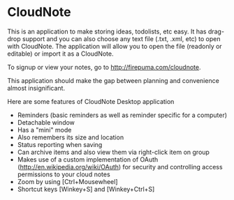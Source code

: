 CloudNote
=========

This is an application to make storing ideas, todolists, etc easy. It has drag-drop support and you can also choose any text file (.txt, .xml, etc) to open with CloudNote. The application will allow you to open the file (readonly or editable) or import it as a CloudNote.

To signup or view your notes, go to http://firepuma.com/cloudnote.

This application should make the gap between planning and convenience almost insignificant.

Here are some features of CloudNote Desktop application
- Reminders (basic reminders as well as reminder specific for a computer)
- Detachable window
 - Has a "mini" mode
 - Also remembers its size and location
- Status reporting when saving
- Can archive items and also view them via right-click item on group
- Makes use of a custom implementation of OAuth (http://en.wikipedia.org/wiki/OAuth) for security and controlling access permissions to your cloud notes
- Zoom by using [Ctrl+Mousewheel]
- Shortcut keys [Winkey+S] and [Winkey+Ctrl+S]
